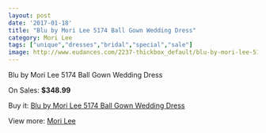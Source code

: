 ```yaml
---
layout: post
date: '2017-01-18'
title: "Blu by Mori Lee 5174 Ball Gown Wedding Dress"
category: Mori Lee
tags: ["unique","dresses","bridal","special","sale"]
image: http://www.eudances.com/2237-thickbox_default/blu-by-mori-lee-5174-ball-gown-wedding-dress.jpg
---
```

Blu by Mori Lee 5174 Ball Gown Wedding Dress

On Sales: **$348.99**
<a href="https://www.eudances.com/en/mori-lee/748-blu-by-mori-lee-5174-ball-gown-wedding-dress.html"><amp-img layout="responsive" width="600" height="600" src="//www.eudances.com/2237-thickbox_default/blu-by-mori-lee-5174-ball-gown-wedding-dress.jpg" alt="Blu by Mori Lee 5174 Ball Gown Wedding Dress 0" /></a>
<a href="https://www.eudances.com/en/mori-lee/748-blu-by-mori-lee-5174-ball-gown-wedding-dress.html"><amp-img layout="responsive" width="600" height="600" src="//www.eudances.com/2238-thickbox_default/blu-by-mori-lee-5174-ball-gown-wedding-dress.jpg" alt="Blu by Mori Lee 5174 Ball Gown Wedding Dress 1" /></a>
<a href="https://www.eudances.com/en/mori-lee/748-blu-by-mori-lee-5174-ball-gown-wedding-dress.html"><amp-img layout="responsive" width="600" height="600" src="//www.eudances.com/2239-thickbox_default/blu-by-mori-lee-5174-ball-gown-wedding-dress.jpg" alt="Blu by Mori Lee 5174 Ball Gown Wedding Dress 2" /></a>
<a href="https://www.eudances.com/en/mori-lee/748-blu-by-mori-lee-5174-ball-gown-wedding-dress.html"><amp-img layout="responsive" width="600" height="600" src="//www.eudances.com/2240-thickbox_default/blu-by-mori-lee-5174-ball-gown-wedding-dress.jpg" alt="Blu by Mori Lee 5174 Ball Gown Wedding Dress 3" /></a>
<a href="https://www.eudances.com/en/mori-lee/748-blu-by-mori-lee-5174-ball-gown-wedding-dress.html"><amp-img layout="responsive" width="600" height="600" src="//www.eudances.com/2241-thickbox_default/blu-by-mori-lee-5174-ball-gown-wedding-dress.jpg" alt="Blu by Mori Lee 5174 Ball Gown Wedding Dress 4" /></a>

Buy it: [Blu by Mori Lee 5174 Ball Gown Wedding Dress](https://www.eudances.com/en/mori-lee/748-blu-by-mori-lee-5174-ball-gown-wedding-dress.html "Blu by Mori Lee 5174 Ball Gown Wedding Dress")

View more: [Mori Lee](https://www.eudances.com/en/9-mori-lee "Mori Lee")